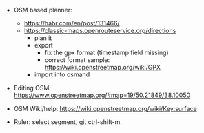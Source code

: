 
* OSM based planner:
   * https://habr.com/en/post/131466/
   * https://classic-maps.openrouteservice.org/directions
      * plan it
      * export
         * fix the gpx format (timestamp field missing)
         * correct format sample: https://wiki.openstreetmap.org/wiki/GPX
      * import into osmand

* Editing OSM: https://www.openstreetmap.org/#map=19/50.21849/38.10050
* OSM Wiki/help: https://wiki.openstreetmap.org/wiki/Key:surface
* Ruler: select segment, git ctrl-shift-m.
